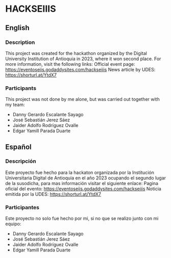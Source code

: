 # HACKSEIIIS
## English

### Description
This project was created for the hackathon organized by the Digital University Institution of Antioquia in 2023, where it won second place. For more information, visit the following links:
Official event page: https://eventoseiis.godaddysites.com/hackseiiis
News article by UDES: https://shorturl.at/YtdX7

### Participants
This project was not done by me alone, but was carried out together with my team:
- Danny Gerardo Escalante Sayago
- José Sebastián Jerez Sáez
- Jaider Adolfo Rodríguez Ovalle
- Edgar Yamill Parada Duarte

## Español

### Descripción
Este proyecto fue hecho para la hackaton organizada por la Institución Universitaria Digital de Antioquia en el año 2023 ocupando el segundo lugar de la susodicha, para mas información visitar el siguiente enlace:
Pagina oficial del evento: https://eventoseiis.godaddysites.com/hackseiiis
Noticia emitida por la UDES: https://shorturl.at/YtdX7

### Participantes
Este proyecto no solo fue hecho por mi, si no que se realizo junto con mi equipo:
- Danny Gerardo Escalante Sayago
- José Sebastián Jerez Sáez
- Jaider Adolfo Rodríguez Ovalle
- Edgar Yamill Parada Duarte
